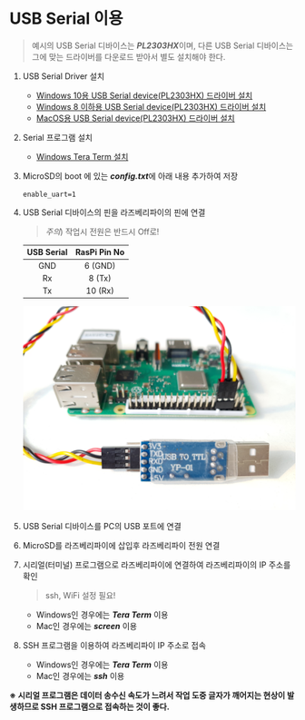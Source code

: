 # USB Serial 이용
> 예시의 USB Serial 디바이스는 <i><b>PL2303HX</b></i>이며, 다른 USB Serial 디바이스는 그에 맞는 드라이버를 다운로드 받아서 별도 설치해야 한다.

1. USB Serial Driver 설치
    * [Windows 10용 USB Serial device(PL2303HX) 드라이버 설치](./1111_install-Win10-Serial(PL2303HX).md)
    * [Windows 8 이하용 USB Serial device(PL2303HX) 드라이버 설치](./1112_install-Win8-Serial(PL2303HX).md)
    * [MacOS용 USB Serial device(PL2303HX) 드라이버 설치](./1113_install-Mac-Serial(PL2303HX).md)

2. Serial 프로그램 설치
    * [Windows Tera Term 설치](./1121_install-Win-TeraTerm.md)

3. MicroSD의 boot 에 있는 <i><b>config.txt</b></i>에 아래 내용 추가하여 저장
    <pre><code>enable_uart=1</code></pre>

4. USB Serial 디바이스의 핀을 라즈베리파이의 핀에 연결
    > *주의*) 작업시 전원은 반드시 Off로!

    | USB Serial | RasPi Pin No |
    |:----------:|:------------:|
    | GND        | 6 (GND)      |
    | Rx         | 8 (Tx)       |
    | Tx         | 10 (Rx)      |

    ![USB Serial과 라즈베리파이 핀 연결도](../../images/RPi/pins-usbserial-raspi.jpg)

5. USB Serial 디바이스를 PC의 USB 포트에 연결

6. MicroSD를 라즈베리파이에 삽입후 라즈베리파이 전원 연결

7. 시리얼(터미널) 프로그램으로 라즈베리파이에 연결하여 라즈베리파이의 IP 주소를 확인
   > ssh, WiFi 설정 필요!
   * Windows인 경우에는 <i><b>Tera Term</b></i> 이용
   * Mac인 경우에는 <i><b>screen</b></i> 이용

8. SSH 프로그램을 이용하여 라즈베리파이 IP 주소로 접속
   * Windows인 경우에는 <i><b>Tera Term</b></i> 이용
   * Mac인 경우에는 <i><b>ssh</b></i> 이용

<b>※ 시리얼 프로그램은 데이터 송수신 속도가 느려서 작업 도중 글자가 깨어지는 현상이 발생하므로 SSH 프로그램으로 접속하는 것이 좋다.</b>
